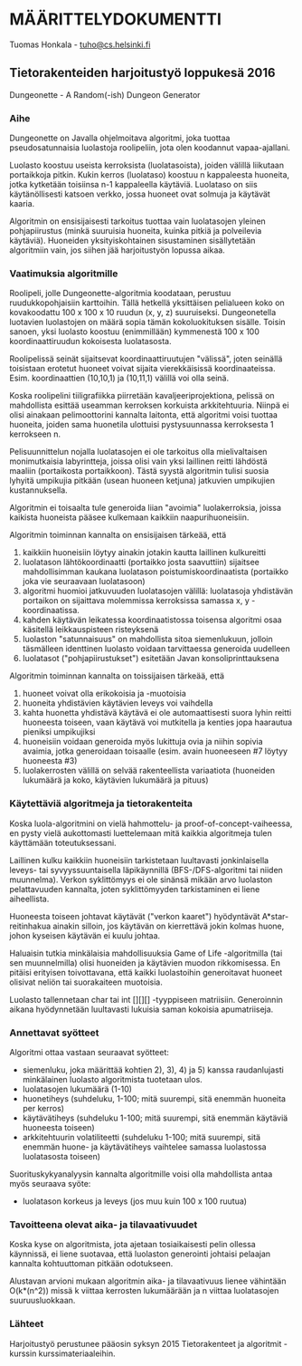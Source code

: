 


MÄÄRITTELYDOKUMENTTI
====================
Tuomas Honkala - tuho@cs.helsinki.fi


Tietorakenteiden harjoitustyö loppukesä 2016
--------------------------------------------
Dungeonette - A Random(-ish) Dungeon Generator





### Aihe

Dungeonette on Javalla ohjelmoitava algoritmi, joka tuottaa pseudosatunnaisia luolastoja roolipeliin, jota olen koodannut vapaa-ajallani.

Luolasto koostuu useista kerroksista (luolatasoista), joiden välillä liikutaan portaikkoja pitkin. Kukin kerros (luolataso) koostuu n kappaleesta huoneita, jotka kytketään toisiinsa n-1 kappaleella käytäviä. Luolataso on siis käytänöllisesti katsoen verkko, jossa huoneet ovat solmuja ja käytävät kaaria.

Algoritmin on ensisijaisesti tarkoitus tuottaa vain luolatasojen yleinen pohjapiirustus (minkä suuruisia huoneita, kuinka pitkiä ja polveilevia käytäviä). Huoneiden yksityiskohtainen sisustaminen sisällytetään algoritmiin vain, jos siihen jää harjoitustyön lopussa aikaa.



### Vaatimuksia algoritmille 

Roolipeli, jolle Dungeonette-algoritmia koodataan, perustuu ruudukkopohjaisiin karttoihin. Tällä hetkellä yksittäisen pelialueen koko on kovakoodattu 100 x 100 x 10 ruudun (x, y, z) suuruiseksi. Dungeonetella luotavien luolastojen on määrä sopia tämän kokoluokituksen sisälle. Toisin sanoen, yksi luolasto koostuu (enimmillään) kymmenestä 100 x 100 koordinaattiruudun kokoisesta luolatasosta.

Roolipelissä seinät sijaitsevat koordinaattiruutujen "välissä", joten seinällä toisistaan erotetut huoneet voivat sijaita vierekkäisissä koordinaateissa. Esim. koordinaattien (10,10,1) ja (10,11,1) välillä voi olla seinä.

Koska roolipelini tiiligrafiikka piirretään kavaljeeriprojektiona, pelissä on mahdollista esittää useamman kerroksen korkuista arkkitehtuuria. Niinpä ei olisi ainakaan pelimoottorini kannalta laitonta, että algoritmi voisi tuottaa huoneita, joiden sama huonetila ulottuisi pystysuunnassa kerroksesta 1 kerrokseen n. 

Pelisuunnittelun nojalla luolatasojen ei ole tarkoitus olla mielivaltaisen monimutkaisia labyrintteja, joissa olisi vain yksi laillinen reitti lähdöstä maaliin (portaikosta portaikkoon). Tästä syystä algoritmin tulisi suosia lyhyitä umpikujia pitkään (usean huoneen ketjuna) jatkuvien umpikujien kustannuksella.

Algoritmin ei toisaalta tule generoida liian "avoimia" luolakerroksia, joissa kaikista huoneista pääsee kulkemaan kaikkiin naapurihuoneisiin.

Algoritmin toiminnan kannalta on ensisijaisen tärkeää, että 

1. kaikkiin huoneisiin löytyy ainakin jotakin kautta laillinen kulkureitti
2. luolatason lähtökoordinaatti (portaikko josta saavuttiin) sijaitsee mahdollisimman kaukana luolatason poistumiskoordinaatista (portaikko joka vie seuraavaan luolatasoon)
3. algoritmi huomioi jatkuvuuden luolatasojen välillä: luolatasoja yhdistävän portaikon on sijaittava molemmissa kerroksissa samassa x, y -koordinaatissa.
4. kahden käytävän leikatessa koordinaatistossa toisensa algoritmi osaa käsitellä leikkauspisteen risteyksenä
5. luolaston "satunnaisuus" on mahdollista sitoa siemenlukuun, jolloin täsmälleen identtinen luolasto voidaan tarvittaessa generoida uudelleen
6. luolatasot ("pohjapiirustukset") esitetään Javan konsoliprinttauksena

Algoritmin toiminnan kannalta on toissijaisen tärkeää, että

1. huoneet voivat olla erikokoisia ja -muotoisia
2. huoneita yhdistävien käytävien leveys voi vaihdella
3. kahta huonetta yhdistävä käytävä ei ole automaattisesti suora lyhin reitti huoneesta toiseen, vaan käytävä voi mutkitella ja kenties jopa haarautua pieniksi umpikujiksi
4. huoneisiin voidaan generoida myös lukittuja ovia ja niihin sopivia avaimia, jotka generoidaan toisaalle (esim. avain huoneeseen #7 löytyy huoneesta #3)
5. luolakerrosten välillä on selvää rakenteellista variaatiota (huoneiden lukumäärä ja koko, käytävien lukumäärä ja pituus)


### Käytettäviä algoritmeja ja tietorakenteita

Koska luola-algoritmini on vielä hahmottelu- ja proof-of-concept-vaiheessa, en pysty vielä aukottomasti luettelemaan mitä kaikkia algoritmeja tulen käyttämään toteutuksessani. 

Laillinen kulku kaikkiin huoneisiin tarkistetaan luultavasti jonkinlaisella leveys- tai syvyyssuuntaisella läpikäynnillä (BFS-/DFS-algoritmi tai niiden muunnelma). Verkon syklittömyys ei ole sinänsä mikään arvo luolaston pelattavuuden kannalta, joten syklittömyyden tarkistaminen ei liene aiheellista.

Huoneesta toiseen johtavat käytävät ("verkon kaaret") hyödyntävät A*star-reitinhakua ainakin silloin, jos käytävän on kierrettävä jokin kolmas huone, johon kyseisen käytävän ei kuulu johtaa. 

Haluaisin tutkia minkälaisia mahdollisuuksia Game of Life -algoritmilla (tai sen muunnelmilla) olisi huoneiden ja käytävien muodon rikkomisessa. En pitäisi erityisen toivottavana, että kaikki luolastoihin generoitavat huoneet olisivat neliön tai suorakaiteen muotoisia.

Luolasto tallennetaan char tai int [][][] -tyyppiseen matriisiin. Generoinnin aikana hyödynnetään luultavasti lukuisia saman kokoisia apumatriiseja.



### Annettavat syötteet

Algoritmi ottaa vastaan seuraavat syötteet:

+ siemenluku, joka määrittää kohtien 2), 3), 4) ja 5) kanssa raudanlujasti minkälainen luolasto algoritmista tuotetaan ulos. 
+ luolatasojen lukumäärä (1-10)
+ huonetiheys (suhdeluku, 1-100; mitä suurempi, sitä enemmän huoneita per kerros)
+ käytävätiheys (suhdeluku 1-100; mitä suurempi, sitä enemmän käytäviä huoneesta toiseen)
+ arkkitehtuurin volatiliteetti (suhdeluku 1-100; mitä suurempi, sitä enemmän huone- ja käytävätiheys vaihtelee samassa luolastossa luolatasosta toiseen)

Suorituskykyanalyysin kannalta algoritmille voisi olla mahdollista antaa myös seuraava syöte:

+ luolatason korkeus ja leveys (jos muu kuin 100 x 100 ruutua)



### Tavoitteena olevat aika- ja tilavaativuudet

Koska kyse on algoritmista, jota ajetaan tosiaikaisesti pelin ollessa käynnissä, ei liene suotavaa, että luolaston generointi johtaisi pelaajan kannalta kohtuuttoman pitkään odotukseen.

Alustavan arvioni mukaan algoritmin aika- ja tilavaativuus lienee vähintään O(k*(n^2)) missä k viittaa kerrosten lukumäärään ja n viittaa luolatasojen suuruusluokkaan.


### Lähteet

Harjoitustyö perustunee pääosin syksyn 2015 Tietorakenteet ja algoritmit -kurssin kurssimateriaaleihin.
